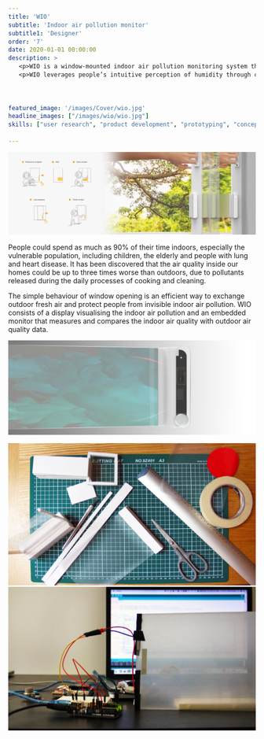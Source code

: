 ```yaml
---
title: 'WIO'
subtitle: 'Indoor air pollution monitor'
subtitle1: 'Designer'
order: '7'
date: 2020-01-01 00:00:00
description: >
   <p>WIO is a window-mounted indoor air pollution monitoring system that enables people to visualise the intangible air pollution and take appropriate actions.</p>
   <p>WIO leverages people’s intuitive perception of humidity through condensation on windows and prompts people to open windows for air exchange.</p>



featured_image: '/images/Cover/wio.jpg'
headline_images: ["/images/wio/wio.jpg"]
skills: ["user research", "product development", "prototyping", "concept generation", "embedded system design"]

---
```


![](/images/wio/wiouser.jpg)

People could spend as much as 90% of their time indoors, especially the vulnerable population, including children, the elderly and people with lung and heart disease. It has been discovered that the air quality inside our homes could be up to three times worse than outdoors, due to pollutants released during the daily processes of cooking and cleaning. 

The simple behaviour of window opening is an efficient way to exchange outdoor fresh air and protect people from invisible indoor air pollution. WIO consists of a display visualising the indoor air pollution and an embedded monitor that measures and compares the indoor air quality with outdoor air quality data. 



![](/images/wio/wiotech.jpg)

<div class="gallery" data-columns="2">
	<img src="/images/wio/wioproto1.jpg">
	<img src="/images/wio/wioproto2.jpg">
</div>



